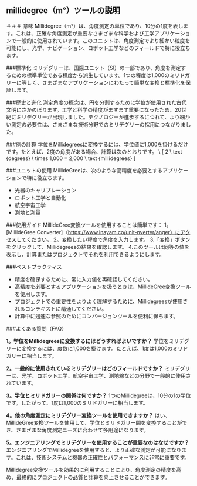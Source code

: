 ## millidegree（m°）ツールの説明

＃＃＃ 意味
Millidegree（m°）は、角度測定の単位であり、10分の1度を表します。これは、正確な角度測定が重要なさまざまな科学および工学アプリケーションで一般的に使用されています。このユニットは、角度測定でより細かい粒度を可能にし、光学、ナビゲーション、ロボット工学などのフィールドで特に役立ちます。

###標準化
ミリデグリーは、国際ユニット（SI）の一部であり、角度を測定するための標準単位である程度から派生しています。1つの程度は1,000のミリドガリーに等しく、さまざまなアプリケーションにわたって簡単な変換と標準化を保証します。

###歴史と進化
測定角度の概念は、円を分割するために学位が使用された古代文明にさかのぼります。工学と科学の精度がますます重要になったため、20世紀にミリデグリーが出現しました。テクノロジーが進歩するにつれて、より細かい測定の必要性は、さまざまな技術分野でのミリデグリーの採用につながりました。

###例の計算
学位をMillidegreesに変換するには、学位値に1,000を掛けるだけです。たとえば、2度の角度がある場合、計算は次のとおりです。
\ [
2 \ text {degrees} \ times 1,000 = 2,000 \ text {millidegrees}
\]

###ユニットの使用
MillideGreeは、次のような高精度を必要とするアプリケーションで特に役立ちます。
- 光器のキャリブレーション
- ロボット工学と自動化
- 航空宇宙工学
- 測地と測量

###使用ガイド
MillideGree変換ツールを使用することは簡単です：
1。[MillideGree Converter]（https://www.inayam.co/unit-nverter/anger）にアクセスしてください。
2。変換したい程度で角度を入力します。
3.「変換」ボタンをクリックして、Millidegreesの結果を確認します。
4.このツールは同等の値を表示し、計算またはプロジェクトでそれを利用できるようにします。

###ベストプラクティス
- 精度を確保するために、常に入力値を再確認してください。
- 高精度を必要とするアプリケーションを扱うときは、MillideGree変換ツールを使用します。
- プロジェクトでの重要性をよりよく理解するために、Millidegreesが使用されるコンテキストに精通してください。
- 計算中に迅速な参照のためにコンバージョンツールを便利に保ちます。

###よくある質問（FAQ）

**1。学位をMillidegreesに変換するにはどうすればよいですか？**
学位をミリデグリーに変換するには、度数に1,000を掛けます。たとえば、1度は1,000のミリドガリーに相当します。

**2。一般的に使用されているミリデグリーはどのフィールドですか？**
ミリデグリーは、光学、ロボット工学、航空宇宙工学、測地線などの分野で一般的に使用されています。

**3。学位とミリドガリーの関係は何ですか？**
1つのMillidegreeは、10分の1の学位です。したがって、1度は1,000のミリドガリーに相当します。

**4。他の角度測定にミリデグリー変換ツールを使用できますか？**
はい、MillideGree変換ツールを使用して、学位とミリドガリー間を変換することができ、さまざまな角度測定ニーズに合わせて多用途になります。

**5。エンジニアリングでミリデグリーを使用することが重要なのはなぜですか？**
エンジニアリングでMillidegreeを使用すると、より正確な測定が可能になります。これは、技術システムと機器の正確性とパフォーマンスに非常に重要です。

Millidegree変換ツールを効果的に利用することにより、角度測定の精度を高め、最終的にプロジェクトの品質と計算を向上させることができます。